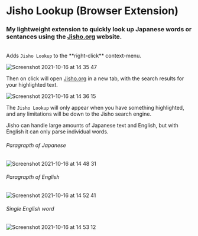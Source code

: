 # Jisho Lookup (Browser Extension)

### My lightweight extension to quickly look up Japanese words or sentances using the [Jisho.org](https://jisho.org/) website.
<br>
Adds <code>Jisho Lookup</code> to the **right-click** context-menu.

![Screenshot 2021-10-16 at 14 35 47](https://user-images.githubusercontent.com/49303900/137589747-b3f6607f-aa58-4514-8cad-0f859addbf22.png)

Then on click will open [Jisho.org](https://jisho.org/) in a new tab, with the search results for your highlighted text.

![Screenshot 2021-10-16 at 14 36 15](https://user-images.githubusercontent.com/49303900/137589819-06d62639-5db8-43bc-b4bb-770fdd569c74.png)

The <code>Jisho Lookup</code> will only appear when you have something highlighted, and any limitations will be down to the Jisho search engine.

Jisho can handle large amounts of Japanese text and English, but with English it can only parse individual words.

###### Paragrapth of Japanese
![Screenshot 2021-10-16 at 14 48 31](https://user-images.githubusercontent.com/49303900/137590055-b20ac4b6-6591-438d-9f92-dbb8b9c49637.png)

###### Paragrapth of English
![Screenshot 2021-10-16 at 14 52 41](https://user-images.githubusercontent.com/49303900/137590098-bfc95c02-a427-4ca5-b4ec-8dfb1dd9961c.png)

###### Single English word
![Screenshot 2021-10-16 at 14 53 12](https://user-images.githubusercontent.com/49303900/137590115-a8cc7b2f-d41b-441c-a012-d00d248e7c78.png)
